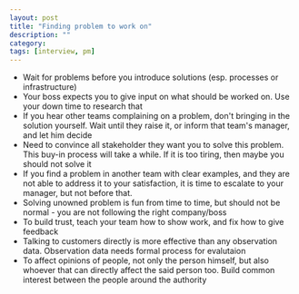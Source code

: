 ```yaml
---
layout: post
title: "Finding problem to work on"
description: ""
category: 
tags: [interview, pm]
---
```


* Wait for problems before you introduce solutions (esp. processes or infrastructure)
* Your boss expects you to give input on what should be worked on. Use your down time to research that
* If you hear other teams complaining on a problem, don't bringing in the solution yourself. Wait until they raise it, or inform that team's manager, and let him decide 
* Need to convince all stakeholder they want you to solve this problem. This buy-in process will take a while. If it is too tiring, then maybe you should not solve it
* If you find a problem in another team with clear examples, and they are not able to address it to your satisfaction, it is time to escalate to your manager, but not before that. 
* Solving unowned problem is fun from time to time, but should not be normal - you are not following the right company/boss
* To build trust, teach your team how to show work, and fix how to give feedback
* Talking to customers directly is more effective than any observation data. Observation data needs formal process for evalutaion
* To affect opinions of people, not only the person himself, but also whoever that can directly affect the said person too. Build common interest between the people around the authority
